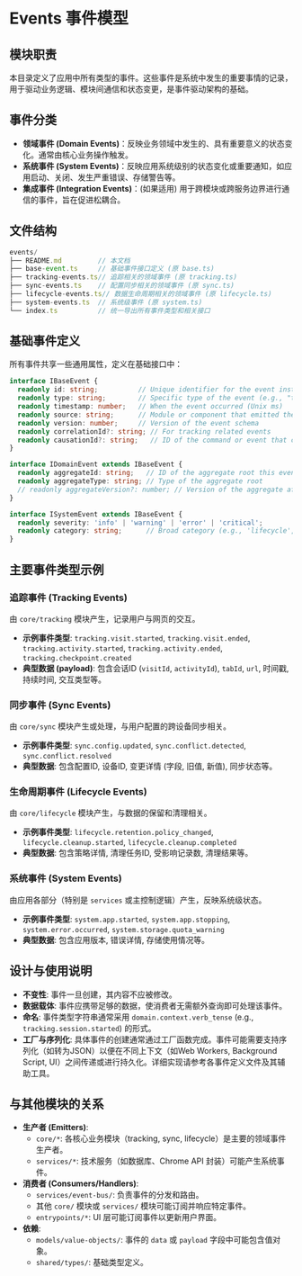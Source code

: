 # Events 事件模型

## 模块职责
本目录定义了应用中所有类型的事件。这些事件是系统中发生的重要事情的记录，用于驱动业务逻辑、模块间通信和状态变更，是事件驱动架构的基础。

## 事件分类
-   **领域事件 (Domain Events)**：反映业务领域中发生的、具有重要意义的状态变化。通常由核心业务操作触发。
-   **系统事件 (System Events)**：反映应用系统级别的状态变化或重要通知，如应用启动、关闭、发生严重错误、存储警告等。
-   **集成事件 (Integration Events)**：(如果适用) 用于跨模块或跨服务边界进行通信的事件，旨在促进松耦合。

## 文件结构
```typescript
events/
├── README.md         // 本文档
├── base-event.ts     // 基础事件接口定义 (原 base.ts)
├── tracking-events.ts// 追踪相关的领域事件 (原 tracking.ts)
├── sync-events.ts    // 配置同步相关的领域事件 (原 sync.ts)
├── lifecycle-events.ts// 数据生命周期相关的领域事件 (原 lifecycle.ts)
├── system-events.ts  // 系统级事件 (原 system.ts)
└── index.ts          // 统一导出所有事件类型和相关接口
```

## 基础事件定义
所有事件共享一些通用属性，定义在基础接口中：
```typescript
interface IBaseEvent {
  readonly id: string;          // Unique identifier for the event instance
  readonly type: string;        // Specific type of the event (e.g., "tracking.visit.started")
  readonly timestamp: number;   // When the event occurred (Unix ms)
  readonly source: string;      // Module or component that emitted the event
  readonly version: number;     // Version of the event schema
  readonly correlationId?: string; // For tracking related events
  readonly causationId?: string;   // ID of the command or event that caused this event
}

interface IDomainEvent extends IBaseEvent {
  readonly aggregateId: string;   // ID of the aggregate root this event pertains to
  readonly aggregateType: string; // Type of the aggregate root
  // readonly aggregateVersion?: number; // Version of the aggregate after this event
}

interface ISystemEvent extends IBaseEvent {
  readonly severity: 'info' | 'warning' | 'error' | 'critical';
  readonly category: string;      // Broad category (e.g., 'lifecycle', 'storage', 'error')
}
```

## 主要事件类型示例

### 追踪事件 (Tracking Events)
由 `core/tracking` 模块产生，记录用户与网页的交互。
-   **示例事件类型**: `tracking.visit.started`, `tracking.visit.ended`, `tracking.activity.started`, `tracking.activity.ended`, `tracking.checkpoint.created`
-   **典型数据 (payload)**: 包含会话ID (`visitId`, `activityId`), `tabId`, `url`, 时间戳, 持续时间, 交互类型等。

### 同步事件 (Sync Events)
由 `core/sync` 模块产生或处理，与用户配置的跨设备同步相关。
-   **示例事件类型**: `sync.config.updated`, `sync.conflict.detected`, `sync.conflict.resolved`
-   **典型数据**: 包含配置ID, 设备ID, 变更详情 (字段, 旧值, 新值), 同步状态等。

### 生命周期事件 (Lifecycle Events)
由 `core/lifecycle` 模块产生，与数据的保留和清理相关。
-   **示例事件类型**: `lifecycle.retention.policy_changed`, `lifecycle.cleanup.started`, `lifecycle.cleanup.completed`
-   **典型数据**: 包含策略详情, 清理任务ID, 受影响记录数, 清理结果等。

### 系统事件 (System Events)
由应用各部分（特别是 `services` 或主控制逻辑）产生，反映系统级状态。
-   **示例事件类型**: `system.app.started`, `system.app.stopping`, `system.error.occurred`, `system.storage.quota_warning`
-   **典型数据**: 包含应用版本, 错误详情, 存储使用情况等。

## 设计与使用说明
-   **不变性**: 事件一旦创建，其内容不应被修改。
-   **数据载体**: 事件应携带足够的数据，使消费者无需额外查询即可处理该事件。
-   **命名**: 事件类型字符串通常采用 `domain.context.verb_tense` (e.g., `tracking.session.started`) 的形式。
-   **工厂与序列化**: 具体事件的创建通常通过工厂函数完成。事件可能需要支持序列化（如转为JSON）以便在不同上下文（如Web Workers, Background Script, UI）之间传递或进行持久化。详细实现请参考各事件定义文件及其辅助工具。

## 与其他模块的关系
-   **生产者 (Emitters)**:
    -   `core/*`: 各核心业务模块（tracking, sync, lifecycle）是主要的领域事件生产者。
    -   `services/*`: 技术服务（如数据库、Chrome API 封装）可能产生系统事件。
-   **消费者 (Consumers/Handlers)**:
    -   `services/event-bus/`: 负责事件的分发和路由。
    -   其他 `core/` 模块或 `services/` 模块可能订阅并响应特定事件。
    -   `entrypoints/*`: UI 层可能订阅事件以更新用户界面。
-   **依赖**:
    -   `models/value-objects/`: 事件的 `data` 或 `payload` 字段中可能包含值对象。
    -   `shared/types/`: 基础类型定义。
